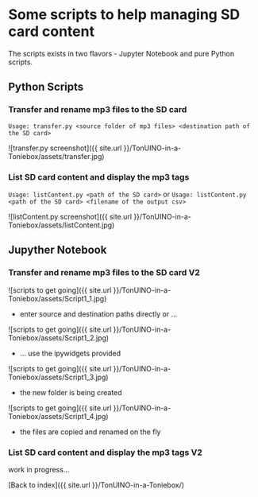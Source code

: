 # Some scripts to help managing SD card content

The scripts exists in two flavors - Jupyter Notebook and pure Python scripts.

## Python Scripts

### Transfer and rename mp3 files to the SD card

```Usage: transfer.py <source folder of mp3 files> <destination path of the SD card>```

![transfer.py screenshot]({{ site.url }}/TonUINO-in-a-Toniebox/assets/transfer.jpg)

### List SD card content and display the mp3 tags

```Usage: listContent.py <path of the SD card>```
or
```Usage: listContent.py <path of the SD card> <filename of the output csv>```

![listContent.py screenshot]({{ site.url }}/TonUINO-in-a-Toniebox/assets/listContent.jpg)

## Jupyther Notebook

### Transfer and rename mp3 files to the SD card V2

![scripts to get going]({{ site.url }}/TonUINO-in-a-Toniebox/assets/Script1_1.jpg)
- enter source and destination paths directly or ... 

![scripts to get going]({{ site.url }}/TonUINO-in-a-Toniebox/assets/Script1_2.jpg)
- ... use the ipywidgets provided
 
![scripts to get going]({{ site.url }}/TonUINO-in-a-Toniebox/assets/Script1_3.jpg)
- the new folder is being created

![scripts to get going]({{ site.url }}/TonUINO-in-a-Toniebox/assets/Script1_4.jpg)
- the files are copied and renamed on the fly

### List SD card content and display the mp3 tags V2

work in progress...

[Back to index]({{ site.url }}/TonUINO-in-a-Toniebox/)
